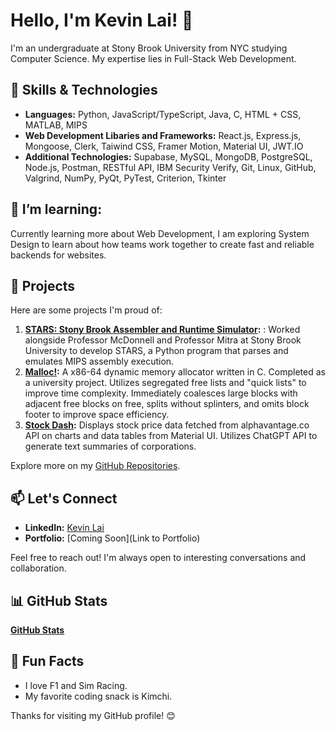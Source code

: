 # Hello, I'm Kevin Lai! 👋

I'm an undergraduate at Stony Brook University from NYC studying Computer Science. My expertise lies in Full-Stack Web Development.

## 🔧 Skills & Technologies

- **Languages:** Python, JavaScript/TypeScript, Java, C, HTML + CSS, MATLAB, MIPS
- **Web Development Libaries and Frameworks:** React.js, Express.js, Mongoose, Clerk, Taiwind CSS, Framer Motion, Material UI, JWT.IO
- **Additional Technologies:** Supabase, MySQL, MongoDB, PostgreSQL, Node.js, Postman, RESTful API, IBM Security Verify, Git, Linux, GitHub, Valgrind, NumPy, PyQt, PyTest, Criterion, Tkinter

## 🌱 I’m learning:

Currently learning more about Web Development, I am exploring System Design to learn about how teams work together to create fast and reliable backends for websites.

## 🚀 Projects

Here are some projects I'm proud of:

1. **[STARS: Stony Brook Assembler and Runtime Simulator](https://github.com/sbustars/STARS):** : Worked alongside Professor McDonnell and Professor Mitra at Stony Brook University to develop STARS, a Python program that parses and emulates MIPS assembly execution.
2. **[Malloc!](https://github.com/lai-kevin/Memory-Allocator):** A x86-64 dynamic memory allocator written in C. Completed as a university project. Utilizes segregated free lists and "quick lists" to improve time complexity. Immediately coalesces large blocks with adjacent free blocks on free, splits without splinters, and omits block footer to improve space efficiency.
3. **[Stock Dash](https://github.com/lai-kevin/AI_Stock_Dashboard):** Displays stock price data fetched from alphavantage.co API on charts and data tables from Material UI. Utilizes ChatGPT API to generate text summaries of corporations.

Explore more on my [GitHub Repositories](https://github.com/lai-kevin).

## 📫 Let's Connect

- **LinkedIn:** [Kevin Lai](https://www.linkedin.com/in/kevinlaisoftware/)
- **Portfolio:** [Coming Soon](Link to Portfolio)

Feel free to reach out! I'm always open to interesting conversations and collaboration.

## 📊 GitHub Stats

**[GitHub Stats](https://github-stats.com/lai-kevin)**

<!-- You can use tools like https://github.com/anuraghazra/github-readme-stats to generate your GitHub Stats Image URL -->

## 🎉 Fun Facts

- I love F1 and Sim Racing.
- My favorite coding snack is Kimchi.

Thanks for visiting my GitHub profile! 😊

